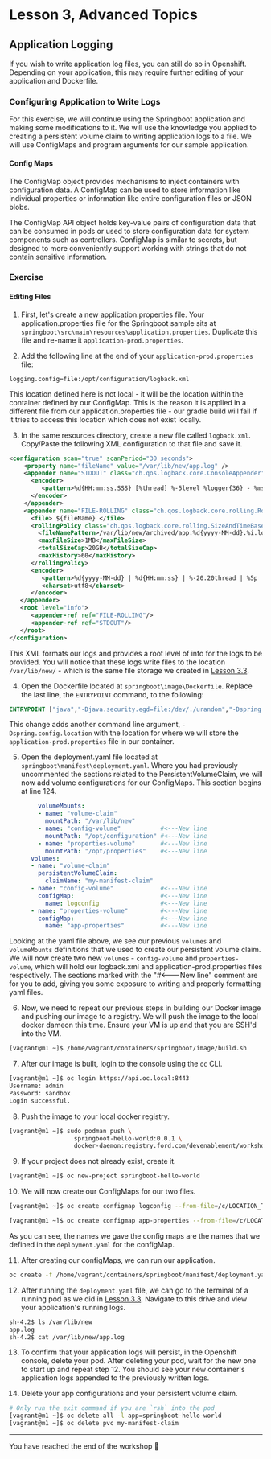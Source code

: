 # Lesson 3, Advanced Topics

## Application Logging

If you wish to write application log files, you can still do so in Openshift. Depending on your application, this may require further editing of your application and Dockerfile. 

### Configuring Application to Write Logs

For this exercise, we will continue using the Springboot application and making some modifications to it. We will use the knowledge you applied to creating a persistent volume claim to writing application logs to a file. We will use ConfigMaps and program arguments for our sample application. 

#### Config Maps

The ConfigMap object provides mechanisms to inject containers with configuration data. A ConfigMap can be used to store information like individual properties or information like entire configuration files or JSON blobs.

The ConfigMap API object holds key-value pairs of configuration data that can be consumed in pods or used to store configuration data for system components such as controllers. ConfigMap is similar to secrets, but designed to more conveniently support working with strings that do not contain sensitive information.

### Exercise

#### Editing Files

1. First, let's create a new application.properties file. Your application.properties file for the Springboot sample sits at `springboot\src\main\resources\application.properties`. Duplicate this file and re-name it `application-prod.properties`. 

2. Add the following line at the end of your `application-prod.properties` file: 

```
logging.config=file:/opt/configuration/logback.xml
```

This location defined here is not local - it will be the location within the container defined by our ConfigMap. This is the reason it is applied in a different file from our application.properties file - our gradle build will fail if it tries to access this location which does not exist locally. 

3. In the same resources directory, create a new file called `logback.xml`. Copy/Paste the following XML configuration to that file and save it. 

```xml
<configuration scan="true" scanPeriod="30 seconds">
    <property name="fileName" value="/var/lib/new/app.log" />
    <appender name="STDOUT" class="ch.qos.logback.core.ConsoleAppender">
      <encoder>
         <pattern>%d{HH:mm:ss.SSS} [%thread] %-5level %logger{36} - %msg%n</pattern>
      </encoder>
    </appender>
    <appender name="FILE-ROLLING" class="ch.qos.logback.core.rolling.RollingFileAppender">
      <file> ${fileName} </file>
      <rollingPolicy class="ch.qos.logback.core.rolling.SizeAndTimeBasedRollingPolicy">
        <fileNamePattern>/var/lib/new/archived/app.%d{yyyy-MM-dd}.%i.log</fileNamePattern>
        <maxFileSize>1MB</maxFileSize>
        <totalSizeCap>20GB</totalSizeCap>
        <maxHistory>60</maxHistory>
      </rollingPolicy>
      <encoder>
         <pattern>%d{yyyy-MM-dd} | %d{HH:mm:ss} | %-20.20thread | %5p | %-25.25logger{25} | %m%n</pattern>
         <charset>utf8</charset>
      </encoder>
   </appender>
   <root level="info">
      <appender-ref ref="FILE-ROLLING"/>
      <appender-ref ref="STDOUT"/>
   </root>
</configuration>
```

This XML formats our logs and provides a root level of info for the logs to be provided. You will notice that these logs write files to the location `/var/lib/new/` - which is the same file storage we created in [Lesson 3.3](./lesson3.3.md). 

4. Open the Dockerfile located at `springboot\image\Dockerfile`. Replace the last line, the `ENTRYPOINT` command, to the following: 

```dockerfile
ENTRYPOINT ["java","-Djava.security.egd=file:/dev/./urandom","-Dspring.config.location=file:/opt/properties/application-prod.properties","-jar","devenablement-service-helloworld.jar"]
```

This change adds another command line argument, `-Dspring.config.location` with the location for where we will store the `application-prod.properties` file in our container. 

5. Open the deployment.yaml file located at `springboot\manifest\deployment.yaml`. Where you had previously uncommented the sections related to the PersistentVolumeClaim, we will now add volume configurations for our ConfigMaps. This section begins at line 124. 

```yaml
        volumeMounts:                       
        - name: "volume-claim"       
          mountPath: "/var/lib/new"        
        - name: "config-volume"           #<---New line
          mountPath: "/opt/configuration" #<---New line
        - name: "properties-volume"       #<---New line
          mountPath: "/opt/properties"    #<---New line
      volumes:
      - name: "volume-claim"
        persistentVolumeClaim:
          claimName: "my-manifest-claim"
      - name: "config-volume"             #<---New line
        configMap:                        #<---New line
          name: logconfig                 #<---New line
      - name: "properties-volume"         #<---New line
        configMap:                        #<---New line
          name: "app-properties"          #<---New line
```

Looking at the yaml file above, we see our previous `volumes` and `volumeMounts` definitions that we used to create our persistent volume claim. We will now create two new `volumes` - `config-volume` and `properties-volume`, which will hold our logback.xml and application-prod.properties files respectively. The sections marked with the "#<---New line" comment are for you to add, giving you some exposure to writing and properly formatting yaml files.

6. Now, we need to repeat our previous steps in building our Docker image and pushing our image to a registry. We will push the image to the local docker dameon this time. Ensure your VM is up and that you are SSH'd into the VM. 

```bash
[vagrant@m1 ~]$ /home/vagrant/containers/springboot/image/build.sh
```

7. After our image is built, login to the console using the `oc` CLI. 

```bash
[vagrant@m1 ~]$ oc login https://api.oc.local:8443
Username: admin
Password: sandbox
Login successful.
```

8. Push the image to your local docker registry. 

```bash
[vagrant@m1 ~]$ sudo podman push \
                  springboot-hello-world:0.0.1 \
                  docker-daemon:registry.ford.com/devenablement/workshop:0.0.1
```

9. If your project does not already exist, create it. 
```bash
[vagrant@m1 ~]$ oc new-project springboot-hello-world
```

10. We will now create our ConfigMaps for our two files. 

```bash
[vagrant@m1 ~]$ oc create configmap logconfig --from-file=/c/LOCATION_TO_YOUR_SAMPLES_DIRECTORY/springboot/src/main/resources/logback.xml

[vagrant@m1 ~]$ oc create configmap app-properties --from-file=/c/LOCATION_TO_YOUR_SAMPLES_DIRECTORY/springboot/src/main/resources/application-prod.properties
```

As you can see, the names we gave the config maps are the names that we defined in the `deployment.yaml` for the configMap. 

11. After creating our configMaps, we can run our application. 
```bash
oc create -f /home/vagrant/containers/springboot/manifest/deployment.yaml
```

12. After running the `deployment.yaml` file, we can go to the terminal of a running pod as we did in [Lesson 3.3](./lesson3.3.md). Navigate to this drive and view your application's running logs. 

```bash
sh-4.2$ ls /var/lib/new
app.log
sh-4.2$ cat /var/lib/new/app.log
```

13. To confirm that your application logs will persist, in the Openshift console, delete your pod. After deleting your pod, wait for the new one to start up and repeat step 12. You should see your new container's application logs appended to the previously written logs. 

13. Delete your app configurations and your persistent volume claim. 
```bash
# Only run the exit command if you are `rsh` into the pod
[vagrant@m1 ~]$ oc delete all -l app=springboot-hello-world
[vagrant@m1 ~]$ oc delete pvc my-manifest-claim
```

---

You have reached the end of the workshop :clap: